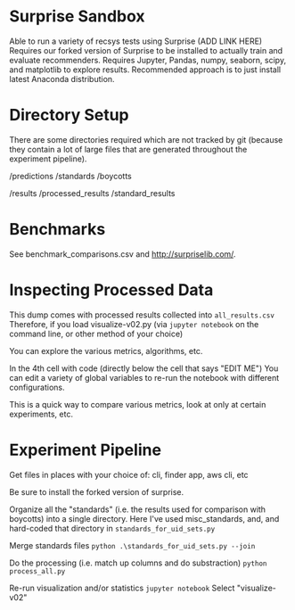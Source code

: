 # Surprise Sandbox
Able to run a variety of recsys tests using Surprise (ADD LINK HERE)
Requires our forked version of Surprise to be installed to actually train and evaluate recommenders.
Requires Jupyter, Pandas, numpy, seaborn, scipy, and matplotlib to explore results.
Recommended approach is to just install latest Anaconda distribution.

# Directory Setup
There are some directories required which are not tracked by git (because they contain a lot of large files that are generated throughout the experiment pipeline).

/predictions
  /standards
  /boycotts

/results
/processed_results
/standard_results

# Benchmarks
See benchmark_comparisons.csv and http://surpriselib.com/.

# Inspecting Processed Data
This dump comes with processed results collected into `all_results.csv`
Therefore, if you load visualize-v02.py
(via `jupyter notebook` on the command line, or other method of your choice)

You can explore the various metrics, algorithms, etc.

In the 4th cell with code (directly below the cell that says "EDIT ME")
You can edit a variety of global variables to re-run the notebook with different configurations.

This is a quick way to compare various metrics, look at only at certain experiments, etc.


# Experiment Pipeline

Get files in places with your choice of:
cli, finder app, aws cli, etc

Be sure to install the forked version of surprise.

Organize all the "standards" (i.e. the results used for comparison with boycotts) into a single directory.
Here I've used misc_standards, and, and hard-coded that directory in `standards_for_uid_sets.py`

Merge standards files
`python .\standards_for_uid_sets.py --join`

Do the processing (i.e. match up columns and do substraction)
`python process_all.py`

Re-run visualization and/or statistics
`jupyter notebook`
Select "visualize-v02"